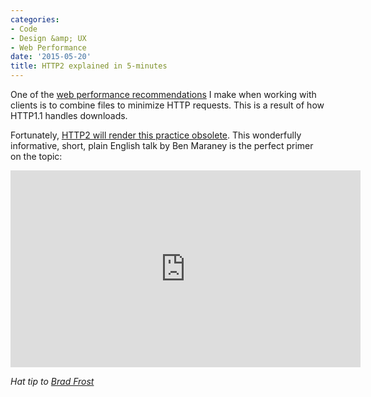 ```yaml
---
categories:
- Code
- Design &amp; UX
- Web Performance
date: '2015-05-20'
title: HTTP2 explained in 5-minutes
---
```


One of the [web performance recommendations](/wicked-fast-websites/) I make when working with clients is to combine files to minimize HTTP requests. This is a result of how HTTP1.1 handles downloads.

Fortunately, [HTTP2 will render this practice obsolete](https://www.youtube.com/watch?v=fJ0C4zN5uOQ). This wonderfully informative, short, plain English talk by Ben Maraney is the perfect primer on the topic:

<iframe width="560" height="315" src="https://www.youtube.com/embed/fJ0C4zN5uOQ?rel=0&amp;showinfo=0" frameborder="0" allowfullscreen></iframe>

*Hat tip to [Brad Frost](http://bradfrost.com/blog/link/http2-in-5-minutes/)*